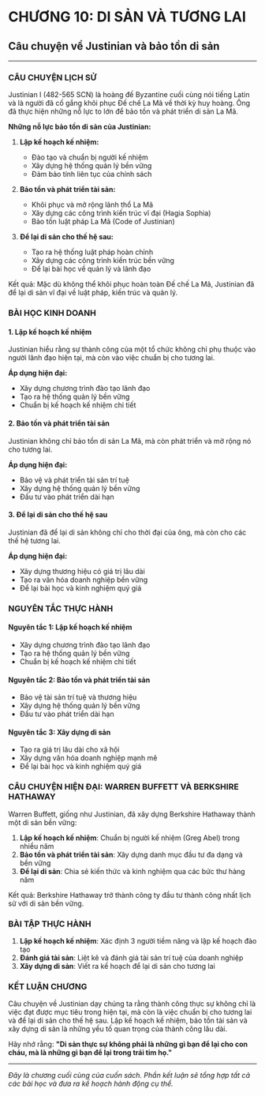 # CHƯƠNG 10: DI SẢN VÀ TƯƠNG LAI
## Câu chuyện về Justinian và bảo tồn di sản

---

### CÂU CHUYỆN LỊCH SỬ

Justinian I (482-565 SCN) là hoàng đế Byzantine cuối cùng nói tiếng Latin và là người đã cố gắng khôi phục Đế chế La Mã về thời kỳ huy hoàng. Ông đã thực hiện những nỗ lực to lớn để bảo tồn và phát triển di sản La Mã.

**Những nỗ lực bảo tồn di sản của Justinian:**

1. **Lập kế hoạch kế nhiệm:**
   - Đào tạo và chuẩn bị người kế nhiệm
   - Xây dựng hệ thống quản lý bền vững
   - Đảm bảo tính liên tục của chính sách

2. **Bảo tồn và phát triển tài sản:**
   - Khôi phục và mở rộng lãnh thổ La Mã
   - Xây dựng các công trình kiến trúc vĩ đại (Hagia Sophia)
   - Bảo tồn luật pháp La Mã (Code of Justinian)

3. **Để lại di sản cho thế hệ sau:**
   - Tạo ra hệ thống luật pháp hoàn chỉnh
   - Xây dựng các công trình kiến trúc bền vững
   - Để lại bài học về quản lý và lãnh đạo

Kết quả: Mặc dù không thể khôi phục hoàn toàn Đế chế La Mã, Justinian đã để lại di sản vĩ đại về luật pháp, kiến trúc và quản lý.

### BÀI HỌC KINH DOANH

#### 1. Lập kế hoạch kế nhiệm

Justinian hiểu rằng sự thành công của một tổ chức không chỉ phụ thuộc vào người lãnh đạo hiện tại, mà còn vào việc chuẩn bị cho tương lai.

**Áp dụng hiện đại:**
- Xây dựng chương trình đào tạo lãnh đạo
- Tạo ra hệ thống quản lý bền vững
- Chuẩn bị kế hoạch kế nhiệm chi tiết

#### 2. Bảo tồn và phát triển tài sản

Justinian không chỉ bảo tồn di sản La Mã, mà còn phát triển và mở rộng nó cho tương lai.

**Áp dụng hiện đại:**
- Bảo vệ và phát triển tài sản trí tuệ
- Xây dựng hệ thống quản lý bền vững
- Đầu tư vào phát triển dài hạn

#### 3. Để lại di sản cho thế hệ sau

Justinian đã để lại di sản không chỉ cho thời đại của ông, mà còn cho các thế hệ tương lai.

**Áp dụng hiện đại:**
- Xây dựng thương hiệu có giá trị lâu dài
- Tạo ra văn hóa doanh nghiệp bền vững
- Để lại bài học và kinh nghiệm quý giá

### NGUYÊN TẮC THỰC HÀNH

#### Nguyên tắc 1: Lập kế hoạch kế nhiệm
- Xây dựng chương trình đào tạo lãnh đạo
- Tạo ra hệ thống quản lý bền vững
- Chuẩn bị kế hoạch kế nhiệm chi tiết

#### Nguyên tắc 2: Bảo tồn và phát triển tài sản
- Bảo vệ tài sản trí tuệ và thương hiệu
- Xây dựng hệ thống quản lý bền vững
- Đầu tư vào phát triển dài hạn

#### Nguyên tắc 3: Xây dựng di sản
- Tạo ra giá trị lâu dài cho xã hội
- Xây dựng văn hóa doanh nghiệp mạnh mẽ
- Để lại bài học và kinh nghiệm quý giá

### CÂU CHUYỆN HIỆN ĐẠI: WARREN BUFFETT VÀ BERKSHIRE HATHAWAY

Warren Buffett, giống như Justinian, đã xây dựng Berkshire Hathaway thành một di sản bền vững:

1. **Lập kế hoạch kế nhiệm**: Chuẩn bị người kế nhiệm (Greg Abel) trong nhiều năm
2. **Bảo tồn và phát triển tài sản**: Xây dựng danh mục đầu tư đa dạng và bền vững
3. **Để lại di sản**: Chia sẻ kiến thức và kinh nghiệm qua các bức thư hàng năm

Kết quả: Berkshire Hathaway trở thành công ty đầu tư thành công nhất lịch sử với di sản bền vững.

### BÀI TẬP THỰC HÀNH

1. **Lập kế hoạch kế nhiệm**: Xác định 3 người tiềm năng và lập kế hoạch đào tạo
2. **Đánh giá tài sản**: Liệt kê và đánh giá tài sản trí tuệ của doanh nghiệp
3. **Xây dựng di sản**: Viết ra kế hoạch để lại di sản cho tương lai

### KẾT LUẬN CHƯƠNG

Câu chuyện về Justinian dạy chúng ta rằng thành công thực sự không chỉ là việc đạt được mục tiêu trong hiện tại, mà còn là việc chuẩn bị cho tương lai và để lại di sản cho thế hệ sau. Lập kế hoạch kế nhiệm, bảo tồn tài sản và xây dựng di sản là những yếu tố quan trọng của thành công lâu dài.

Hãy nhớ rằng: **"Di sản thực sự không phải là những gì bạn để lại cho con cháu, mà là những gì bạn để lại trong trái tim họ."**

---

*Đây là chương cuối cùng của cuốn sách. Phần kết luận sẽ tổng hợp tất cả các bài học và đưa ra kế hoạch hành động cụ thể.* 